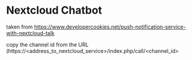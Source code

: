 # Nextcloud Chatbot
taken from https://www.developercookies.net/push-notification-service-with-nextcloud-talk

copy the channel id from the URL (https://<address_to_nextcloud_service>/index.php/call/<channel_id>


